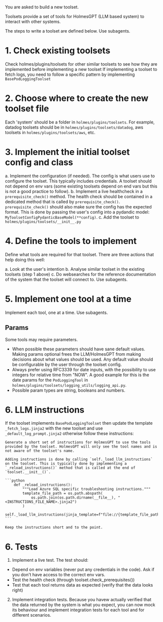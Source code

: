 You are asked to build a new toolset.

Toolsets provide a set of tools for HolmesGPT (LLM based system) to interact with other systems.

The steps to write a toolset are defined below. Use subagents.

# 1. Check existing toolsets

Check holmes/plugins/toolsets for other similar toolsets to see how they are implemented before implementing a new toolset
If implementing a toolset to fetch logs, you need to follow a specific pattern by implementing `BasePodLoggingToolset`

# 2. Choose where to create the new toolset file

Each 'system' should be a folder in `holmes/plugins/toolsets`.
For example, datadog toolsets should be in `holmes/plugins/toolsets/datadog`, aws toolsets in `holmes/plugins/toolsets/aws`, etc.

# 3. Implement the initial toolset config and class

a. Implement the configuration (if needed). The config is what users use to configure the toolset. This typically includes credentials.
A toolset should not depend on env vars (some existing toolsets depend on end vars but this is not a good practice to follow).
b. Implement a live healthcheck in a `prerequisite_check()` method. The health check should be contained in a dedicated method that is called by `prerequisite_check()`. `prerequisite_check()` should also make sure the config has the expected format. This is done by passing the user's config into a pydandic model: `MyToolsetConfigPydanticBaseModel(**config)`.
c. Add the toolset to `holmes/plugins/toolsets/__init__.py`

# 4. Define the tools to implement

Define what tools are required for that toolset. There are three actions that help doing this well:

  a. Look at the user's intention
  b. Analyse similar toolset in the existing toolsets (step 1 above)
  c. Do websearches for the reference documentation of the system that the toolset will connect to. Use subagents.

# 5. Implement one tool at a time

Implement each tool, one at a time. Use subagents.

## Params

Some tools may require parameters. 

- When possible these parameters should have sane default values. Making params optional frees the LLM/HolmesGPT from making decisions about what values should be used. Any default value should be configurable by the user through the toolset config.
- Always prefer using RFC3339 for date inputs, with the possibility to use integers for relative time from "NOW". A good example for this is the date params for the `PodLoggingTool` in `holmes/plugins/toolsets/logging_utils/logging_api.py`.
- Possible param types are string, booleans and numbers.

# 6. LLM instructions

If the toolset implements `BasePodLoggingToolset` then update the template `_fetch_logs.jinja2` with the new toolset and use `_default_log_prompt.jinja2` otherwise follow these instructions:

    Generate a short set of instructions for HolmesGPT to use the tools provided by the toolset. HolmesGPT will only see the tool names and is not aware of the toolset's name.

    Adding instructions is done by calling `self._load_llm_instructions` on the toolset. This is typically done by implementing a `_reload_instructions()` method that is called at the end of `toolset.__init__()`.

    ```python
        def _reload_instructions():
            """Load Azure SQL specific troubleshooting instructions."""
            template_file_path = os.path.abspath(
                os.path.join(os.path.dirname(__file__), "<INSTRUCTIONS_FILE_NAME>.jinja2")
            )
            self._load_llm_instructions(jinja_template=f"file://{template_file_path}")
    ```

    Keep the instructions short and to the point.

# 6. Tests

1. Implement a live test. The test should:
  - Depend on env variables (never put any credentials in the code). Ask if you don't have access to the correct env vars.
  - Test the health check (through toolset.check_prerequisites())
  - Test that each tool returns data as expected (verify that the data looks right)
2. Implement integration tests. Because you havew actually verified that the data returned by the system is what you expect, you can now mock its behaviour and implement integration tests for each tool and for different scenarios.